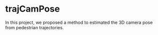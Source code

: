 # trajCamPose

In this project, we proposed a method to estimated the 3D camera pose from pedestrian trajectories.
